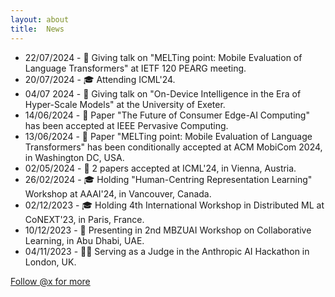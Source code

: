 ```yaml
---
layout: about
title:  News
---
```


* 22/07/2024 - 🎤 Giving talk on "MELTing point: Mobile Evaluation of Language Transformers" at IETF 120 PEARG meeting.
* 20/07/2024 - 🎓 Attending ICML'24.
* 04/07 2024 - 🎤 Giving talk on "On-Device Intelligence in the Era of Hyper-Scale Models" at the University of Exeter.
* 14/06/2024 - 📄 Paper "The Future of Consumer Edge-AI Computing" has been accepted at IEEE Pervasive Computing.
* 13/06/2024 - 📄 Paper "MELTing point: Mobile Evaluation of Language Transformers" has been conditionally accepted at ACM MobiCom 2024, in Washington DC, USA.
* 02/05/2024 - 📄 2 papers accepted at ICML'24, in Vienna, Austria.
* 26/02/2024 - 🎓 Holding "Human-Centring Representation Learning" Workshop at AAAI'24, in Vancouver, Canada.
* 02/12/2023 - 🎓 Holding 4th International Workshop in Distributed ML at CoNEXT'23, in Paris, France.
* 10/12/2023 - 🎤 Presenting in 2nd MBZUAI Workshop on Collaborative Learning, in Abu Dhabi, UAE.
* 04/11/2023 - 🧑‍💻 Serving as a Judge in the Anthropic AI Hackathon in London, UK.


<a href="https://twitter.com/stevelaskaridis" class="twitter-follow-button" data-show-count="false">Follow @x for more</a><script async src="https://platform.twitter.com/widgets.js" charset="utf-8"></script>
